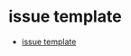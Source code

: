 #  issue template
- [issue template](https://help.github.com/articles/creating-an-issue-template-for-your-repository/)